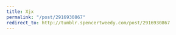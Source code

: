```yaml
---
title: Xjx
permalink: "/post/2916930867"
redirect_to: http://tumblr.spencertweedy.com/post/2916930867
---
```


